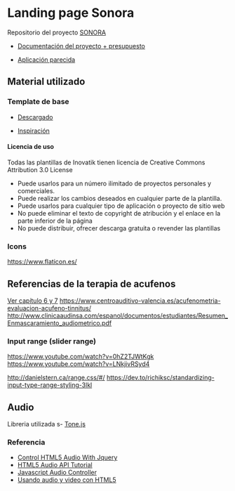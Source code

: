 # Landing page Sonora
Repositorio del proyecto [SONORA](https://tuterapiasonora.com.ar/)

* [Documentación del proyecto + presupuesto](https://docs.google.com/document/d/1ugy5WmzbXrTaXAkonBSikriA0KSrUoubIkvGxgXH-ZA/edit#heading=h.z6ne0og04bp5)

* [Aplicación parecida](https://www.relaxmelodies.com/)


## Material utilizado

### Template de base

* [Descargado](https://inovatik.com/tutor-video-course-landing-page-template.html)

* [Inspiración](https://inovatik.com/riga-landing-page/index.html)

#### Licencia de uso
Todas las plantillas de Inovatik tienen licencia de Creative Commons Attribution 3.0 License

* Puede usarlos para un número ilimitado de proyectos personales y comerciales.
* Puede realizar los cambios deseados en cualquier parte de la plantilla.
* Puede usarlos para cualquier tipo de aplicación o proyecto de sitio web
* No puede eliminar el texto de copyright de atribución y el enlace en la parte inferior de la página
* No puede distribuir, ofrecer descarga gratuita o revender las plantillas

### Icons

https://www.flaticon.es/


## Referencias de la terapia de acufenos
[Ver capítulo 6 y 7](http://oa.upm.es/21318/1/PFC_ALVARO_RODRIGUEZ_LOPEZ.pdf)
https://www.centroauditivo-valencia.es/acufenometria-evaluacion-acufeno-tinnitus/
http://www.clinicaaudinsa.com/espanol/documentos/estudiantes/Resumen_Enmascaramiento_audiometrico.pdf

### Input range (slider range)
https://www.youtube.com/watch?v=0hZ2TJWtKgk
https://www.youtube.com/watch?v=LNkjivRSyd4

http://danielstern.ca/range.css/#/ 
https://dev.to/richiksc/standardizing-input-type-range-styling-3lkl     

## Audio
Libreria utilizada s- [Tone.js](https://tonejs.github.io/)

### Referencia
* [Control HTML5 Audio With Jquery](https://codesamplez.com/programming/control-html5-audio-with-jquery)
* [HTML5 Audio API Tutorial](https://codesamplez.com/programming/html5-audio-api-tutorial)
* [Javascript Audio Controller](http://demo.codesamplez.com/javascript/audio)
* [Usando audio y video con HTML5](https://developer.mozilla.org/es/docs/Web/HTML/Usando_audio_y_video_con_HTML5)
